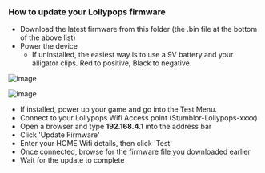 ### How to update your Lollypops firmware

* Download the latest firmware from this folder (the .bin file at the bottom of the above list)
* Power the device
  * If uninstalled, the easiest way is to use a 9V battery and your alligator clips. Red to positive, Black to negative.

![image](https://user-images.githubusercontent.com/3416626/133926847-52d98d64-d494-41fb-b7c8-ddf0166606c7.png)

![image](https://user-images.githubusercontent.com/3416626/133926854-f6d35e71-669c-4c4b-84df-e83bc10cbb64.png)

  * If installed, power up your game and go into the Test Menu.
* Connect to your Lollypops Wifi Access point (Stumblor-Lollypops-xxxx)
* Open a browser and type **192.168.4.1** into the address bar
* Click 'Update Firmware'
* Enter your HOME Wifi details, then click 'Test'
* Once connected, browse for the firmware file you downloaded earlier
* Wait for the update to complete
